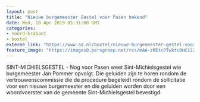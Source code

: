 ```yaml
---
layout: post
title: "Nieuwe burgemeester Gestel voor Pasen bekend"
date: Wed, 10 Apr 2019 05:31:00 GMT
categories: 
- noord-brabant 
- boxtel 
externe_link: "https://www.ad.nl/boxtel/nieuwe-burgemeester-gestel-voor-pasen-bekend~a0c064ed/"
feature_image: "https://images0.persgroep.net/rcs/mAA-zREtcPTwktcOHCi2ZsB7cTo/diocontent/140497170/_fitwidth/400/?appId=21791a8992982cd8da851550a453bd7f&quality=0.7"
---
```


SINT-MICHIELSGESTEL - Nog voor Pasen weet Sint-Michielsgestel wie burgemeester Jan Pommer opvolgt. Die geluiden zijn te horen rondom de vertrouwenscommissie die de procedure begeleidt rondom de sollicitatie voor een nieuwe burgemeester en die geluiden worden door een woordvoerster van de gemeente Sint-Michielsgestel bevestigd.

